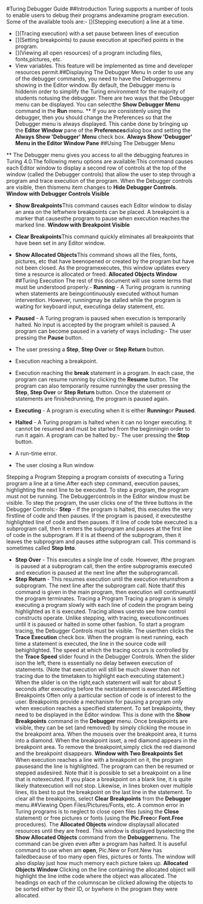 #Turing Debugger Guide
##Introduction
Turing supports a number of tools to enable users to debug their programs andexamine program execution.  Some of the available tools are:- [](Stepping execution) a line at a time.
- [](Tracing execution) with a set pause between lines of execution
- [](Setting breakpoints) to pause execution at specified points in the program.
- [](Viewing all open resources) of a program including files, fonts,pictures, etc.
- View variables.
This feature will be implemented as time and developer resources permit.##Displaying The Debugger Menu
In order to use any of the debugger commands, you need to have the Debuggermenu showing in the Editor window.  By default, the Debugger menu is hiddenin order to simplify the Turing environment for the majority of students notusing the debugger.
There are two ways that the Debugger menu can be displayed.  You can selectthe **Show Debugger Menu** command in the **Run** menu.
**
If you are consistenly using the debugger, then you should change the Preferences so that the Debugger menu is always displayed.  This canbe done by bringing up the **Editor Window** pane of the **Preferences**dialog box and setting the **Always Show 'Debugger' Menu** check box.
**Always Show 'Debugger' Menu in the Editor Window Pane**
##Using The Debugger Menu

**
The Debugger menu gives you access to all the debugging features in Turing 4.0.The following menu options are available:This command causes each Editor window to display a second row of controls at the top of the window (called the Debugger controls) that allow the user to step through a program and trace execution of the program.  When the Debugger controls are visible, then thismenu item changes to **Hide Debugger Controls**.
**Window with Debugger Controls Visible**

- **Show Breakpoints**This command causes each Editor window to dislay an area on the leftwhere breakpoints can be placed.  A breakpoint is a marker that causesthe program to pause when execution reaches the marked line.
**Window with Breakpoint Visible**

- **Clear Breakpoints**This command quickly eliminates all breakpoints that have been set in any Editor window.       
- **Show Allocated Objects**This command shows all the files, fonts, pictures, etc that have beenopened or created by the program but have not been closed. As the programexecutes, this window updates every time a resource is allocated or freed.
**Allocated Objects Window**
##Turing Execution
The rest of this document will use some terms that must be understood properly.- **Running** - A Turing program is running when statements are beingcontinuously executed without human intervention.  However, runningmay be stalled while the program is waiting for keyboard input, executinga delay statement, etc.
- **Paused** - A Turing program is paused when execution is temporarily halted.  No input is accepted by the program whileit is paused.  A program can become paused in a variety of ways including:- The user pressing the **Pause** button.
- The user pressing a **Step**, **Step Over** or **Step Return** button.
- Execution reaching a breakpoint.
- Execution reaching the **break** statement in a program.
In each case, the program can resume running by clicking the **Resume** button.  The program can also temporarily resume runningby the user pressing the **Step**, **Step Over** or **Step Return** button.  Once the statement or statements are finishedrunning, the program is paused again.
- **Executing** - A program is executing when it is either **Running**or **Paused**.
- **Halted** - A Turing program is halted when it can no longer executing.  It cannot be resumed and must be started from the beginningin order to run it again.  A program can be halted by:- The user pressing the **Stop** button.
- A run-time error.
- The user closing a Run window.

Stepping a Program
Stepping a program consists of executing a Turing program a line at a time.After each step command, execution pauses, highlighting the next line to be executed.  To step a program, the program must not be running.  The Debuggercontrols in the Editor window must be visible.  To step the program, the user clicks one of the three buttons in the Debugger Controls:- **Step** - If the program is halted, this executes the very firstline of code and then pauses.  If the program is paused, it executesthe highlighted line of code and then pauses.  If it line of code tobe executed is a subprogram call, then it enters the subprogram and pauses at the first line of code in the subprogram.  If it is at theend of the subprogram, then it leaves the subprogram and pauses atthe subprogram call.  This command is sometimes called **Step Into**.
- **Step Over** - This executes a single line of code.  However, ifthe program is paused at a subprogram call, then the entire subprogramis executed and execution is paused at the next line after the subprogramcall.
- **Step Return** - This resumes execution until the execution returnsfrom a subprogram. The next line after the subprogram call.  Note thatif this command is given in the main program, then execution will continueuntil the program terminates.
Tracing a Program
Tracing a program is simply executing a program slowly with each line of codein the program being highlighted as it is executed.  Tracing allows usersto see how control constructs operate.  Unlike stepping, with tracing, executioncontinues until it is paused or halted in some other fashion.
To start a program tracing, the Debugger Controls must be visible.  The userthen clicks the **Trace Execution** check box.  When the program is next running, each time a statement is executed, the line in the source code will behighlighted.  The speed at which the tracing occurs is controlled by the **Trace Speed** slider found in the Debugger Controls.  When the slider ison the left, there is essentially no delay between execution of statements.  (Note that execution will still be much slower than not tracing due to the timetaken to highlight each executing statement.)  When the slider is on the right,each statement will wait for about 5 seconds after executing before the nextstatement is executed.##Setting Breakpoints
Often only a particular section of code is of interest to the user. Breakpoints provide a mechanism for pausing a program only when execution reaches a specified statement.  To set breakpoints, they need to be displayed in the Editor window.  This is done with the **Show Breakpoints** command in the **Debugger** menu.  Once breakpoints are visible, they can be set (and removed) by simply clicking the mouse in the breakpoint area.  When the mouseis over the breakpoint area, it turns into a diamond.  When the breakpoint isset, a red diamond appears in the breakpoint area.  To remove the breakpoint,simply click the red diamond and the breakpoint disappears.
**Window with Two Breakpoints Set**
When execution reaches a line with a breakpoint on it, the program pausesand the line is highlighted.  The program can then be resumed or stepped asdesired.  Note that it is possible to set a breakpoint on a line that is notexecuted.  If you place a breakpoint on a blank line, it is quite likely thatexecution will not stop.  Likewise, in lines broken over multiple lines, itis best to put the breakpoint on the last line in the statement.
To clear all the breakpoints, select **Clear Breakpoints** from the **Debugger** menu.##Viewing Open Files/Pictures/Fonts, etc.
A common error in Turing programs is to neglect to close open files (using the **Close** statement) or free pictures or fonts (using the **Pic.Free**or **Font.Free** procedures).  The **Allocated Objects** window displaysall allocated resources until they are freed. This window is displayed byselecting the **Show Allocated Objects** command from the **Debugger**menu. The command can be given even after a program has halted.  It is auseful command to use when am **open**, Pic.New or Font.New has failedbecause of too many open files, pictures or fonts.
The window will also display just how much memory each picture takes up.
**Allocated Objects Window**
Clicking on the line containing the allocated object will highlight the line inthe code where the object was allocated.  The headings on each of the columnscan be clicked allowing the objects to be sorted either by their ID, or bywhere in the program they were allocated.
